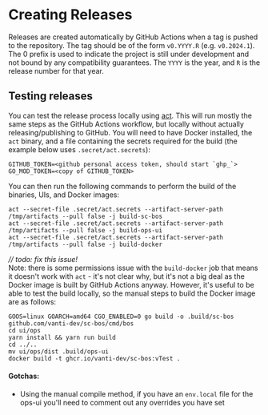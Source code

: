 # Creating Releases

Releases are created automatically by GitHub Actions when a tag is pushed to the repository. The tag should be of the
form `v0.YYYY.R` (e.g. `v0.2024.1`). The 0 prefix is used to indicate the project is still under development and 
not bound by any compatibility guarantees. The `YYYY` is the year, and `R` is the release number for that year.

## Testing releases

You can test the release process locally using [act](https://github.com/nektos/act). This will run mostly the same steps 
as the GitHub Actions workflow, but locally without actually releasing/publishing to GitHub. You will need to have 
Docker installed, the `act` binary, and a file containing the secrets required for the build (the example below uses 
`.secret/act.secrets`):

```
GITHUB_TOKEN=<github personal access token, should start `ghp_`>
GO_MOD_TOKEN=<copy of GITHUB_TOKEN>
```

You can then run the following commands to perform the build of the binaries, UIs, and Docker images:
```shell
act --secret-file .secret/act.secrets --artifact-server-path /tmp/artifacts --pull false -j build-sc-bos
act --secret-file .secret/act.secrets --artifact-server-path /tmp/artifacts --pull false -j build-ops-ui
act --secret-file .secret/act.secrets --artifact-server-path /tmp/artifacts --pull false -j build-docker
``` 

_// todo: fix this issue!_\
Note: there is some permissions issue with the `build-docker` job that means it doesn't work with `act` - it's not clear 
why, but it's not a big deal as the Docker image is built by GitHub Actions anyway. However, it's useful to be able to 
test the build locally, so the manual steps to build the Docker image are as follows:

```shell
GOOS=linux GOARCH=amd64 CGO_ENABLED=0 go build -o .build/sc-bos github.com/vanti-dev/sc-bos/cmd/bos
cd ui/ops
yarn install && yarn run build
cd ../..
mv ui/ops/dist .build/ops-ui
docker build -t ghcr.io/vanti-dev/sc-bos:vTest .
```

#### Gotchas:
- Using the manual compile method, if you have an `env.local` file for the ops-ui you'll need to comment out any overrides you have set
